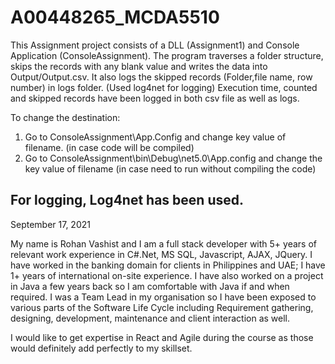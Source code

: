 # A00448265_MCDA5510

This Assignment project consists of a DLL (Assignment1) and Console Application (ConsoleAssignment). The program traverses a folder structure, skips the records with any blank value and writes the data into Output/Output.csv.
It also logs the skipped records (Folder,file name, row number) in logs folder. (Used log4net for logging)
Execution time, counted and skipped records have been logged in both csv file as well as logs.

To change the destination: 
1. Go to ConsoleAssignment\App.Config and change key value of filename. (in case code will be compiled)
2. Go to ConsoleAssignment\bin\Debug\net5.0\App.config and change the key value of filename (in case need to run without compiling the code)

For logging, Log4net has been used.
-----------------------------------------------------------------------------------------

September 17, 2021

My name is Rohan Vashist and I am a full stack developer with 5+ years of relevant work experience in C#.Net, MS SQL, Javascript, AJAX, JQuery. I have worked in the banking domain for clients in Philippines and UAE; I have 1+ years of international on-site experience. I have also worked on a project in Java a few years back so I am comfortable with Java if and when required.
I was a Team Lead in my organisation so I have been exposed to various parts of the Software Life Cycle including Requirement gathering, designing, development, maintenance and client interaction as well.

I would like to get expertise in React and Agile during the course as those would definitely add perfectly to my skillset.
